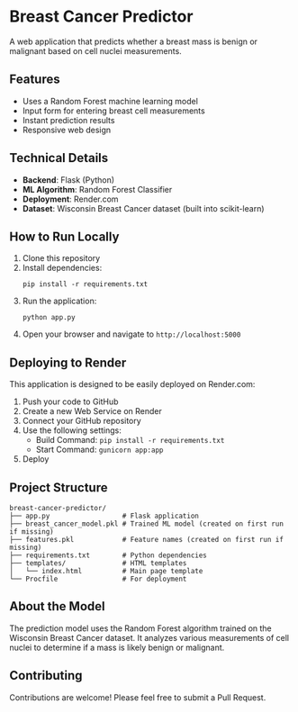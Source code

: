 # Breast Cancer Predictor

A web application that predicts whether a breast mass is benign or malignant based on cell nuclei measurements.

## Features

- Uses a Random Forest machine learning model
- Input form for entering breast cell measurements
- Instant prediction results
- Responsive web design

## Technical Details

- **Backend**: Flask (Python)
- **ML Algorithm**: Random Forest Classifier
- **Deployment**: Render.com
- **Dataset**: Wisconsin Breast Cancer dataset (built into scikit-learn)

## How to Run Locally

1. Clone this repository
2. Install dependencies:
   ```
   pip install -r requirements.txt
   ```
3. Run the application:
   ```
   python app.py
   ```
4. Open your browser and navigate to `http://localhost:5000`

## Deploying to Render

This application is designed to be easily deployed on Render.com:

1. Push your code to GitHub
2. Create a new Web Service on Render
3. Connect your GitHub repository
4. Use the following settings:
   - Build Command: `pip install -r requirements.txt`
   - Start Command: `gunicorn app:app`
5. Deploy

## Project Structure

```
breast-cancer-predictor/
├── app.py                  # Flask application
├── breast_cancer_model.pkl # Trained ML model (created on first run if missing)
├── features.pkl            # Feature names (created on first run if missing)
├── requirements.txt        # Python dependencies
├── templates/              # HTML templates
│   └── index.html          # Main page template
└── Procfile                # For deployment
```

## About the Model

The prediction model uses the Random Forest algorithm trained on the Wisconsin Breast Cancer dataset. It analyzes various measurements of cell nuclei to determine if a mass is likely benign or malignant.

## Contributing

Contributions are welcome! Please feel free to submit a Pull Request.